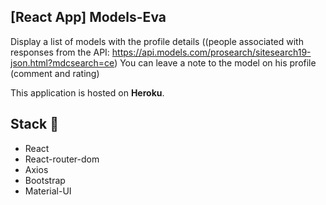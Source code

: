 ## [React App] Models-Eva
Display a list of models with the profile details ((people associated with responses from the API: https://api.models.com/prosearch/sitesearch19-json.html?mdcsearch=ce)
You can leave a note to the model on his profile (comment and rating)

This application is hosted on **Heroku**.

## Stack 💪
- React
- React-router-dom
- Axios
- Bootstrap
- Material-UI
